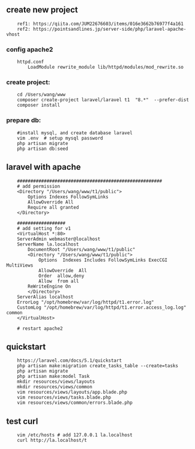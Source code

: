 ## create new project
        ref1: https://qiita.com/JUM22676603/items/016e3662b76977f4a161
        ref2: https://pointsandlines.jp/server-side/php/laravel-apache-vhost
###  config apache2
        httpd.conf
            LoadModule rewrite_module lib/httpd/modules/mod_rewrite.so

### create project:
        cd /Users/wang/www
        composer create-project laravel/laravel t1  "8.*"  --prefer-dist
        composer install

### prepare db:
        #install mysql, and create database laravel
        vim .env  # setup mysql password
        php artisan migrate
        php artisan db:seed

## laravel with apache

```
    ######################################################
    # add permission
    <Directory "/Users/wang/www/t1/public">
        Options Indexes FollowSymLinks
        AllowOverride All
        Require all granted
    </Directory>

    ##################
    # add setting for v1
    <VirtualHost *:80>
    ServerAdmin webmaster@localhost
    ServerName la.localhost
        DocumentRoot "/Users/wang/www/t1/public"
        <Directory "/Users/wang/www/t1/public">
            Options  Indexes Includes FollowSymLinks ExecCGI MultiViews
            AllowOverride  All
            Order  allow,deny
            Allow  from all
        ReWriteEngine On
        </Directory>
    ServerAlias localhost
    ErrorLog "/opt/homebrew/var/log/httpd/t1.error.log"
    CustomLog "/opt/homebrew/var/log/httpd/t1.error.access_log.log" common
    </VirtualHost>
```

        # restart apache2
## quickstart
        https://laravel.com/docs/5.1/quickstart
        php artisan make:migration create_tasks_table --create=tasks
        php artisan migrate
        php artisan make:model Task
        mkdir resources/views/layouts
        mkdir resources/views/common
        vim resources/views/layouts/app.blade.php
        vim resources/views/tasks.blade.php
        vim resources/views/common/errors.blade.php

## test curl
        vim /etc/hosts # add 127.0.0.1 la.localhost
        curl http://la.localhost/t
